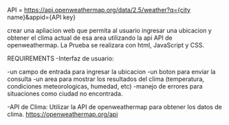 
API = https://api.openweathermap.org/data/2.5/weather?q={city name}&appid={API key}

crear una apliacion web que permita al usuario ingresar una ubicacion y obtener el clima actual de esa area 
utilizando la api API de openweathermap. La Prueba se realizara con html, JavaScript y CSS.

REQUIREMENTS
-Interfaz de usuario:

  -un campo de entrada para ingresar la ubicacion
  -un boton para enviar la consulta
  -un area para mostrar los resultados del clima (temperatura, condiciones meteorologicas, humedad, etc)
  -manejo de errores para situaciones como ciudad no encontrada.

-API de Clima:
  Utilizar la API de openweathermap para obtener los datos de clima.
  https://openweathermap.org/api
  
  